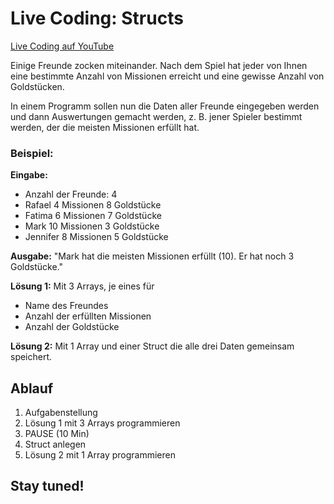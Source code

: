 # Live Coding: Structs #

<a href="https://www.youtube.com/watch?v=hjysDpFuA1g" target="_blank">Live Coding auf YouTube</a>

Einige Freunde zocken miteinander. Nach dem Spiel hat jeder von Ihnen eine bestimmte Anzahl von Missionen erreicht und eine gewisse Anzahl von Goldstücken.

In einem Programm sollen nun die Daten aller Freunde eingegeben werden und dann Auswertungen gemacht werden, z. B. jener Spieler bestimmt werden, der die meisten Missionen erfüllt hat.

### Beispiel: ###
**Eingabe:**
* Anzahl der Freunde: 4
* Rafael 4 Missionen 8 Goldstücke
* Fatima 6 Missionen 7 Goldstücke
* Mark 10 Missionen 3 Goldstücke
* Jennifer 8 Missionen 5 Goldstücke

**Ausgabe:**
"Mark hat die meisten Missionen erfüllt (10). Er hat noch 3 Goldstücke."

**Lösung 1:** Mit 3 Arrays, je eines für 
- Name des Freundes
- Anzahl der erfüllten Missionen
- Anzahl der Goldstücke

**Lösung 2:** Mit 1 Array und einer Struct die alle drei Daten gemeinsam speichert.

## Ablauf ##
<ol>
<li>Aufgabenstellung</li>
<li>Lösung 1 mit 3 Arrays programmieren</li>
<li>PAUSE (10 Min)</li>
<li>Struct anlegen</li>
<li>Lösung 2 mit 1 Array programmieren</li>
</ol> 

## Stay tuned! ##